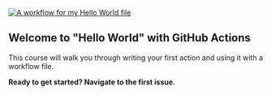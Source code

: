 [![A workflow for my Hello World file](https://github.com/art-frela/hello-github-actions/actions/workflows/main.yml/badge.svg)](https://github.com/art-frela/hello-github-actions/actions/workflows/main.yml)
## Welcome to "Hello World" with GitHub Actions

This course will walk you through writing your first action and using it with a workflow file. 

**Ready to get started? Navigate to the first issue.**